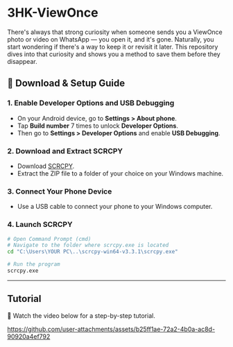 # 3HK-ViewOnce
There's always that strong curiosity when someone sends you a ViewOnce photo or video on WhatsApp — you open it, and it's gone. Naturally, you start wondering if there's a way to keep it or revisit it later. This repository dives into that curiosity and shows you a method to save them before they disappear.<br>
## 🔽 Download & Setup Guide

### 1. Enable Developer Options and USB Debugging
- On your Android device, go to **Settings > About phone**.
- Tap **Build number** 7 times to unlock **Developer Options**.
- Then go to **Settings > Developer Options** and enable **USB Debugging**.

### 2. Download and Extract SCRCPY
- Download [SCRCPY](https://scrcpy.net/download/).
- Extract the ZIP file to a folder of your choice on your Windows machine.

### 3. Connect Your Phone Device
- Use a USB cable to connect your phone to your Windows computer.

### 4. Launch SCRCPY
```bash
# Open Command Prompt (cmd)
# Navigate to the folder where scrcpy.exe is located
cd "C:\Users\YOUR PC\..\scrcpy-win64-v3.3.1\scrcpy.exe"

# Run the program
scrcpy.exe
```
---
## Tutorial 
🎥 Watch the video below for a step-by-step tutorial.

https://github.com/user-attachments/assets/b25ff1ae-72a2-4b0a-ac8d-90920a4ef792
